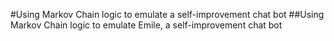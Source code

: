 #Using Markov Chain logic to emulate a self-improvement chat bot
##Using Markov Chain logic to emulate Emile, a self-improvement chat bot


